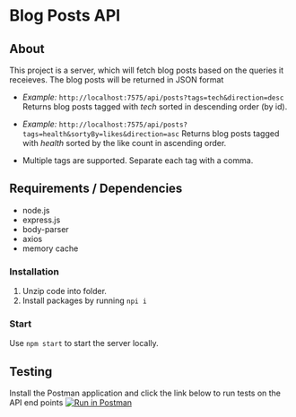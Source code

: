 # Blog Posts API

## About

This project is a server, which will fetch blog posts based on the queries it receieves. The blog posts will be returned in JSON format

- *Example:*
`http://localhost:7575/api/posts?tags=tech&direction=desc`
Returns blog posts tagged with _tech_ sorted in descending order (by id).

- *Example:*
`http://localhost:7575/api/posts?tags=health&sortyBy=likes&direction=asc`
Returns blog posts tagged with _health_ sorted by the like count in ascending order.

- Multiple tags are supported. Separate each tag with a comma.

## Requirements / Dependencies

- node.js
- express.js
- body-parser
- axios
- memory cache
### Installation
1. Unzip code into folder.
2. Install packages by running `npi i`

### Start

Use `npm start` to start the server locally.

## Testing

Install the Postman application and click the link below to run tests on the API end points
[![Run in Postman](https://run.pstmn.io/button.svg)](https://app.getpostman.com/run-collection/f7a91343f1d18167d41d)